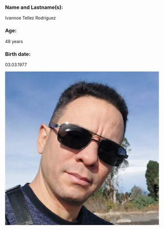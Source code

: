 ### Name and Lastname(s):
Ivannoe Tellez Rodriguez

### Age:
48 years

### Birth date:
03.03.1977

![](/img/pict-ivan.jpg)